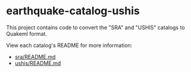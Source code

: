 earthquake-catalog-ushis
========================

This project contains code to convert the "SRA" and "USHIS" catalogs to Quakeml format.

View each catalog's README for more information:
- [sra/README.md](sra/README.md)
- [ushis/README.md](ushis/README.md)
